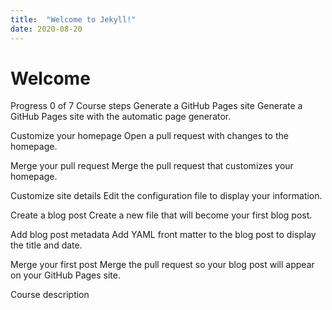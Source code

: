 ```yaml
---
title:  "Welcome to Jekyll!"
date: 2020-08-20
---
```


# Welcome

Progress
0 of 7
Course steps
Generate a GitHub Pages site
Generate a GitHub Pages site with the automatic page generator.

Customize your homepage
Open a pull request with changes to the homepage.

Merge your pull request
Merge the pull request that customizes your homepage.

Customize site details
Edit the configuration file to display your information.

Create a blog post
Create a new file that will become your first blog post.

Add blog post metadata
Add YAML front matter to the blog post to display the title and date.

Merge your first post
Merge the pull request so your blog post will appear on your GitHub Pages site.

Course description 
